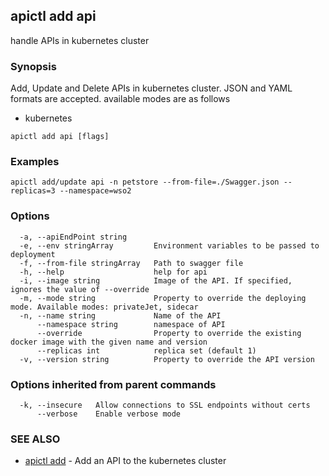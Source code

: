 ## apictl add api

handle APIs in kubernetes cluster 

### Synopsis

Add, Update and Delete APIs in kubernetes cluster. JSON and YAML formats are accepted.
available modes are as follows
* kubernetes

```
apictl add api [flags]
```

### Examples

```
apictl add/update api -n petstore --from-file=./Swagger.json --replicas=3 --namespace=wso2
```

### Options

```
  -a, --apiEndPoint string      
  -e, --env stringArray         Environment variables to be passed to deployment
  -f, --from-file stringArray   Path to swagger file
  -h, --help                    help for api
  -i, --image string            Image of the API. If specified, ignores the value of --override
  -m, --mode string             Property to override the deploying mode. Available modes: privateJet, sidecar
  -n, --name string             Name of the API
      --namespace string        namespace of API
      --override                Property to override the existing docker image with the given name and version
      --replicas int            replica set (default 1)
  -v, --version string          Property to override the API version
```

### Options inherited from parent commands

```
  -k, --insecure   Allow connections to SSL endpoints without certs
      --verbose    Enable verbose mode
```

### SEE ALSO

* [apictl add](apictl_add.md)	 - Add an API to the kubernetes cluster

